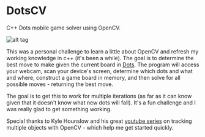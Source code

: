 # DotsCV
C++ Dots mobile game solver using OpenCV.

![alt tag](http://i.imgur.com/K3oj1K9.png)

This was a personal challenge to learn a little about OpenCV and refresh my working knowledge in c++ (it's been a while). The goal is to determine the best move to make given the current board in [Dots](https://play.google.com/store/apps/details?id=com.nerdyoctopus.gamedots&hl=en). The program will access your webcam, scan your device's screen, determine which dots and what and where, construct a game board in memory, and then solve for all possible moves - returning the best move.

The goal is to get this to work for multiple iterations (as far as it can know given that it doesn't know what new dots will fall). It's a fun challenge and I was really glad to get something working.

Special thanks to Kyle Hounslow and his great [youtube series](https://www.youtube.com/watch?v=RS_uQGOQIdg) on tracking multiple objects with OpenCV - which help me get started quickly.
